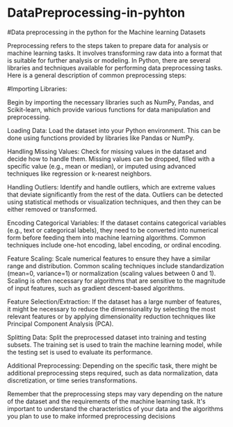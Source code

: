 # DataPreprocessing-in-pyhton
#Data preprocessing in the python for the Machine learning Datasets

Preprocessing refers to the steps taken to prepare data for analysis or machine learning tasks. It involves transforming raw data into a format that is suitable for further analysis or modeling. In Python, there are several libraries and techniques available for performing data preprocessing tasks. Here is a general description of common preprocessing steps:

#Importing Libraries:

Begin by importing the necessary libraries such as NumPy, Pandas, and Scikit-learn, which provide various functions for data manipulation and preprocessing.

Loading Data: Load the dataset into your Python environment. This can be done using functions provided by libraries like Pandas or NumPy.

Handling Missing Values: Check for missing values in the dataset and decide how to handle them. Missing values can be dropped, filled with a specific value (e.g., mean or median), or imputed using advanced techniques like regression or k-nearest neighbors.

Handling Outliers: Identify and handle outliers, which are extreme values that deviate significantly from the rest of the data. Outliers can be detected using statistical methods or visualization techniques, and then they can be either removed or transformed.

Encoding Categorical Variables: If the dataset contains categorical variables (e.g., text or categorical labels), they need to be converted into numerical form before feeding them into machine learning algorithms. Common techniques include one-hot encoding, label encoding, or ordinal encoding.

Feature Scaling: Scale numerical features to ensure they have a similar range and distribution. Common scaling techniques include standardization (mean=0, variance=1) or normalization (scaling values between 0 and 1). Scaling is often necessary for algorithms that are sensitive to the magnitude of input features, such as gradient descent-based algorithms.

Feature Selection/Extraction: If the dataset has a large number of features, it might be necessary to reduce the dimensionality by selecting the most relevant features or by applying dimensionality reduction techniques like Principal Component Analysis (PCA).

Splitting Data: Split the preprocessed dataset into training and testing subsets. The training set is used to train the machine learning model, while the testing set is used to evaluate its performance.

Additional Preprocessing: Depending on the specific task, there might be additional preprocessing steps required, such as data normalization, data discretization, or time series transformations.

Remember that the preprocessing steps may vary depending on the nature of the dataset and the requirements of the machine learning task. It's important to understand the characteristics of your data and the algorithms you plan to use to make informed preprocessing decisions
